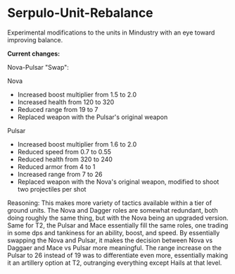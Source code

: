 # Serpulo-Unit-Rebalance
Experimental modifications to the units in Mindustry with an eye toward improving balance.

**Current changes:**

Nova-Pulsar "Swap":

Nova
- Increased boost multiplier from 1.5 to 2.0
- Increased health from 120 to 320
- Reduced range from 19 to 7
- Replaced weapon with the Pulsar's original weapon

Pulsar
- Increased boost multiplier from 1.6 to 2.0
- Reduced speed from 0.7 to 0.55
- Reduced health from 320 to 240
- Reduced armor from 4 to 1
- Increased range from 7 to 26
- Replaced weapon with the Nova's original weapon, modified to shoot two projectiles per shot

Reasoning:
This makes more variety of tactics available within a tier of ground units. The Nova and Dagger roles are somewhat redundant, both doing roughly the same thing, but with the Nova being an upgraded version. Same for T2, the Pulsar and Mace essentially fill the same roles, one trading in some dps and tankiness for an ability, boost, and speed. By essentially swapping the Nova and Pulsar, it makes the decision between Nova vs Daggaer and Mace vs Pulsar more meaningful. The range increase on the Pulsar to 26 instead of 19 was to differentiate even more, essentially making it an artillery option at T2, outranging everything except Hails at that level.
